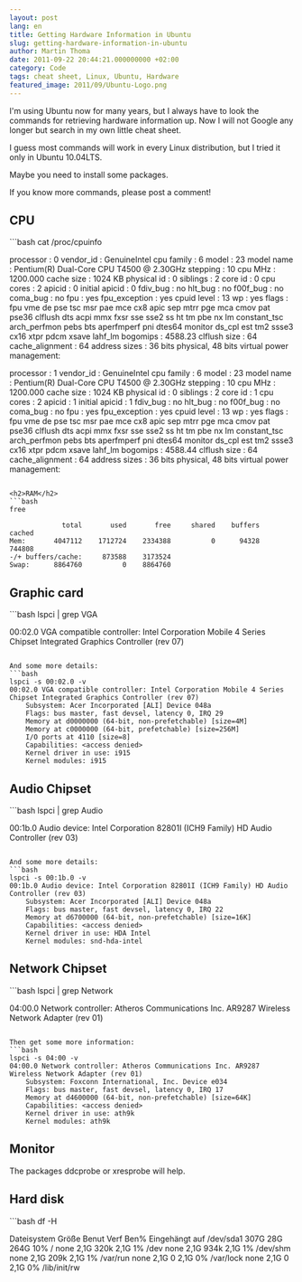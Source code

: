 ```yaml
---
layout: post
lang: en
title: Getting Hardware Information in Ubuntu
slug: getting-hardware-information-in-ubuntu
author: Martin Thoma
date: 2011-09-22 20:44:21.000000000 +02:00
category: Code
tags: cheat sheet, Linux, Ubuntu, Hardware
featured_image: 2011/09/Ubuntu-Logo.png
---
```

I'm using Ubuntu now for many years, but I always have to look the commands for retrieving hardware information up. Now I will not Google any longer but search in my own little cheat sheet.

I guess most commands will work in every Linux distribution, but I tried it only in Ubuntu 10.04LTS.

Maybe you need to install some packages.

If you know more commands, please post a comment!

<h2>CPU</h2>
```bash
cat /proc/cpuinfo

processor	: 0
vendor_id	: GenuineIntel
cpu family	: 6
model		: 23
model name	: Pentium(R) Dual-Core CPU       T4500  @ 2.30GHz
stepping	: 10
cpu MHz		: 1200.000
cache size	: 1024 KB
physical id	: 0
siblings	: 2
core id		: 0
cpu cores	: 2
apicid		: 0
initial apicid	: 0
fdiv_bug	: no
hlt_bug		: no
f00f_bug	: no
coma_bug	: no
fpu		: yes
fpu_exception	: yes
cpuid level	: 13
wp		: yes
flags		: fpu vme de pse tsc msr pae mce cx8 apic sep mtrr pge mca cmov pat pse36 clflush dts acpi mmx fxsr sse sse2 ss ht tm pbe nx lm constant_tsc arch_perfmon pebs bts aperfmperf pni dtes64 monitor ds_cpl est tm2 ssse3 cx16 xtpr pdcm xsave lahf_lm
bogomips	: 4588.23
clflush size	: 64
cache_alignment	: 64
address sizes	: 36 bits physical, 48 bits virtual
power management:

processor	: 1
vendor_id	: GenuineIntel
cpu family	: 6
model		: 23
model name	: Pentium(R) Dual-Core CPU       T4500  @ 2.30GHz
stepping	: 10
cpu MHz		: 1200.000
cache size	: 1024 KB
physical id	: 0
siblings	: 2
core id		: 1
cpu cores	: 2
apicid		: 1
initial apicid	: 1
fdiv_bug	: no
hlt_bug		: no
f00f_bug	: no
coma_bug	: no
fpu		: yes
fpu_exception	: yes
cpuid level	: 13
wp		: yes
flags		: fpu vme de pse tsc msr pae mce cx8 apic sep mtrr pge mca cmov pat pse36 clflush dts acpi mmx fxsr sse sse2 ss ht tm pbe nx lm constant_tsc arch_perfmon pebs bts aperfmperf pni dtes64 monitor ds_cpl est tm2 ssse3 cx16 xtpr pdcm xsave lahf_lm
bogomips	: 4588.44
clflush size	: 64
cache_alignment	: 64
address sizes	: 36 bits physical, 48 bits virtual
power management:

```

<h2>RAM</h2>
```bash
free

             total       used       free     shared    buffers     cached
Mem:       4047112    1712724    2334388          0      94328     744808
-/+ buffers/cache:     873588    3173524
Swap:      8864760          0    8864760

```

<h2>Graphic card</h2>
```bash
lspci | grep VGA

00:02.0 VGA compatible controller: Intel Corporation Mobile 4 Series Chipset Integrated Graphics Controller (rev 07)
```

And some more details:
```bash
lspci -s 00:02.0 -v
00:02.0 VGA compatible controller: Intel Corporation Mobile 4 Series Chipset Integrated Graphics Controller (rev 07)
	Subsystem: Acer Incorporated [ALI] Device 048a
	Flags: bus master, fast devsel, latency 0, IRQ 29
	Memory at d0000000 (64-bit, non-prefetchable) [size=4M]
	Memory at c0000000 (64-bit, prefetchable) [size=256M]
	I/O ports at 4110 [size=8]
	Capabilities: <access denied>
	Kernel driver in use: i915
	Kernel modules: i915
```

<h2>Audio Chipset</h2>
```bash
lspci | grep Audio

00:1b.0 Audio device: Intel Corporation 82801I (ICH9 Family) HD Audio Controller (rev 03)
```

And some more details:
```bash
lspci -s 00:1b.0 -v
00:1b.0 Audio device: Intel Corporation 82801I (ICH9 Family) HD Audio Controller (rev 03)
	Subsystem: Acer Incorporated [ALI] Device 048a
	Flags: bus master, fast devsel, latency 0, IRQ 22
	Memory at d6700000 (64-bit, non-prefetchable) [size=16K]
	Capabilities: <access denied>
	Kernel driver in use: HDA Intel
	Kernel modules: snd-hda-intel
```

<h2>Network Chipset</h2>
```bash
lspci | grep Network

04:00.0 Network controller: Atheros Communications Inc. AR9287 Wireless Network Adapter (rev 01)

```

Then get some more information:
```bash
lspci -s 04:00 -v
04:00.0 Network controller: Atheros Communications Inc. AR9287 Wireless Network Adapter (rev 01)
	Subsystem: Foxconn International, Inc. Device e034
	Flags: bus master, fast devsel, latency 0, IRQ 17
	Memory at d4600000 (64-bit, non-prefetchable) [size=64K]
	Capabilities: <access denied>
	Kernel driver in use: ath9k
	Kernel modules: ath9k
```

<h2>Monitor</h2>
The packages ddcprobe or xresprobe will help.

<h2>Hard disk</h2>
```bash
df -H

Dateisystem             Gr&ouml;&szlig;e   Benut  Verf Ben% Eingeh&auml;ngt auf
/dev/sda1              307G    28G   264G  10% /
none                   2,1G   320k   2,1G   1% /dev
none                   2,1G   934k   2,1G   1% /dev/shm
none                   2,1G   209k   2,1G   1% /var/run
none                   2,1G      0   2,1G   0% /var/lock
none                   2,1G      0   2,1G   0% /lib/init/rw
```
